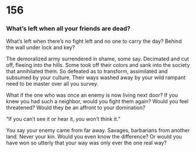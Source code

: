 # 156

### What’s left when all your friends are dead?

What’s left when there’s no fight left and no one to carry the day? Behind the wall under lock and key?

The demoralized army surrendered in shame, some say. Decimated and cut off, fleeing into the hills. Some took off their colors and sank into the society that annihilated them. So defeated as to transform, assimilated and subsumed by your culture. Their ways washed away by your wild rampant need to be master over all you survey. 

What if the one who was once an enemy is now living next door? If you knew you had such a neighbor, would you fight them again? Would you feel threatened? Would they be an affront to your domination?

“If you can’t see it or hear it, you won’t think it.”

You say your enemy came from far away. Savages, barbarians from another land. Never your kin. Would you even know the difference?  Or would you have won so utterly that your way was only ever the one real way?